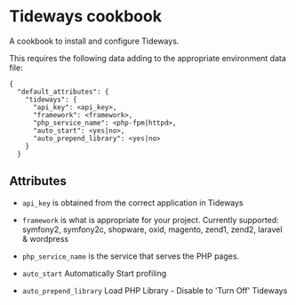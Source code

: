 # Tideways cookbook

A cookbook to install and configure Tideways.

This requires the following data adding to the appropriate environment data file:

```
{
  "default_attributes": {
    "tideways": {
      "api_key": <api_key>,
      "framework": <framework>,
      "php_service_name": <php-fpm|httpd>,
      "auto_start": <yes|no>,
      "auto_prepend_library": <yes|no>
    }
  }
```

## Attributes

* `api_key` is obtained from the correct application in Tideways

* `framework` is what is appropriate for your project. Currently supported: symfony2, symfony2c, shopware, oxid, magento, zend1, zend2, laravel & wordpress

* `php_service_name` is the service that serves the PHP pages.

* `auto_start` Automatically Start profiling

* `auto_prepend_library` Load PHP Library - Disable to 'Turn Off' Tideways

